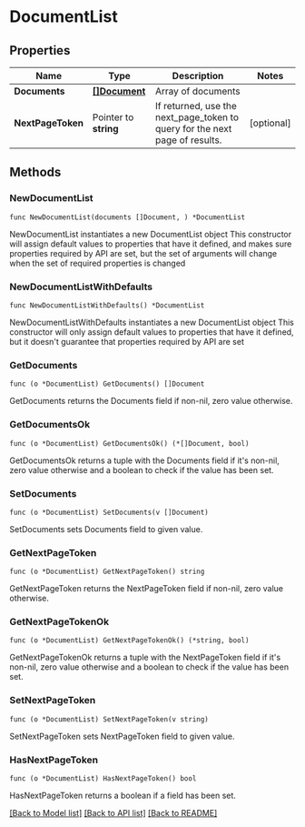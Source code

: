 # DocumentList

## Properties

Name | Type | Description | Notes
------------ | ------------- | ------------- | -------------
**Documents** | [**[]Document**](Document.md) | Array of documents | 
**NextPageToken** | Pointer to **string** | If returned, use the next_page_token to query for the next page of results. | [optional] 

## Methods

### NewDocumentList

`func NewDocumentList(documents []Document, ) *DocumentList`

NewDocumentList instantiates a new DocumentList object
This constructor will assign default values to properties that have it defined,
and makes sure properties required by API are set, but the set of arguments
will change when the set of required properties is changed

### NewDocumentListWithDefaults

`func NewDocumentListWithDefaults() *DocumentList`

NewDocumentListWithDefaults instantiates a new DocumentList object
This constructor will only assign default values to properties that have it defined,
but it doesn't guarantee that properties required by API are set

### GetDocuments

`func (o *DocumentList) GetDocuments() []Document`

GetDocuments returns the Documents field if non-nil, zero value otherwise.

### GetDocumentsOk

`func (o *DocumentList) GetDocumentsOk() (*[]Document, bool)`

GetDocumentsOk returns a tuple with the Documents field if it's non-nil, zero value otherwise
and a boolean to check if the value has been set.

### SetDocuments

`func (o *DocumentList) SetDocuments(v []Document)`

SetDocuments sets Documents field to given value.


### GetNextPageToken

`func (o *DocumentList) GetNextPageToken() string`

GetNextPageToken returns the NextPageToken field if non-nil, zero value otherwise.

### GetNextPageTokenOk

`func (o *DocumentList) GetNextPageTokenOk() (*string, bool)`

GetNextPageTokenOk returns a tuple with the NextPageToken field if it's non-nil, zero value otherwise
and a boolean to check if the value has been set.

### SetNextPageToken

`func (o *DocumentList) SetNextPageToken(v string)`

SetNextPageToken sets NextPageToken field to given value.

### HasNextPageToken

`func (o *DocumentList) HasNextPageToken() bool`

HasNextPageToken returns a boolean if a field has been set.


[[Back to Model list]](../README.md#documentation-for-models) [[Back to API list]](../README.md#documentation-for-api-endpoints) [[Back to README]](../README.md)


